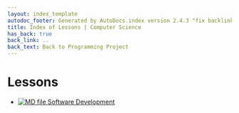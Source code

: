 ```yaml
---
layout: index_template
autodoc_footer: Generated by AutoDocs.index version 2.4.3 "fix backlink text for preprocessed MarkDown (hopefully)" ⓒ Starwort, 2020
title: Index of Lessons | Computer Science
has_back: true
back_link: ..
back_text: Back to Programming Project
---
```


# **Lessons**

- [![MD file](https://img.icons8.com/windows/512/03dac6/regular-document.png) Software Development](./software_development.html)
